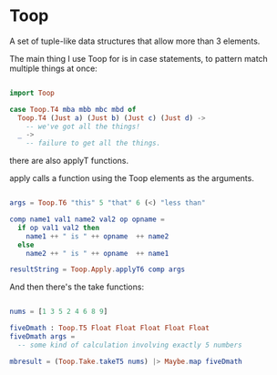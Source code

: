 # Toop 

A set of tuple-like data structures that allow more than 3 elements.

The main thing I use Toop for is in case statements, to pattern match 
multiple things at once:

```elm

import Toop

case Toop.T4 mba mbb mbc mbd of 
  Toop.T4 (Just a) (Just b) (Just c) (Just d) -> 
    -- we've got all the things!
  _ -> 
    -- failure to get all the things.

```

there are also applyT<n> functions.

apply calls a function using the Toop elements as the arguments.

```elm

args = Toop.T6 "this" 5 "that" 6 (<) "less than"

comp name1 val1 name2 val2 op opname =
  if op val1 val2 then
    name1 ++ " is " ++ opname  ++ name2
  else
    name2 ++ " is " ++ opname  ++ name1

resultString = Toop.Apply.applyT6 comp args

```

And then there's the take functions:

```elm

nums = [1 3 5 2 4 6 8 9]

fiveDmath : Toop.T5 Float Float Float Float Float
fiveDmath args =
  -- some kind of calculation involving exactly 5 numbers

mbresult = (Toop.Take.takeT5 nums) |> Maybe.map fiveDmath

```
